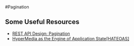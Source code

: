 #Pagination

## Some Useful Resources
*  [REST API Design: Pagination](https://www.moesif.com/blog/technical/api-design/REST-API-Design-Filtering-Sorting-and-Pagination/#pagination)<br>
*  [HyperMedia as the Engine of Application State[HATEOAS]](https://en.wikipedia.org/wiki/HATEOAS)<br>
